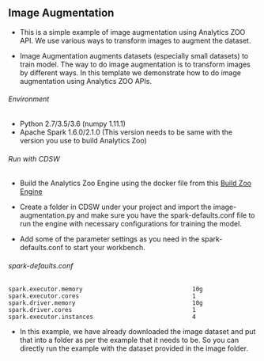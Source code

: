 ## Image Augmentation
* This is a simple example of image augmentation using Analytics ZOO API. We use various ways to transform images to augment the dataset. 

* Image Augmentation augments datasets (especially small datasets) to train model. The way to do image augmentation is to transform images by different ways. In this template we demonstrate how to do image augmentation using Analytics ZOO APIs.

###### Environment
* Python 2.7/3.5/3.6 (numpy 1.11.1)
* Apache Spark 1.6.0/2.1.0 (This version needs to be same with the version you use to build Analytics Zoo)

###### Run with CDSW
* Build the Analytics Zoo Engine using the docker file from this [Build Zoo Engine](https://github.com/dell-ai-engineering/bigdlengine4cdsw/tree/master/analytics-zoo)

* Create a folder in CDSW under your project and import the image-augmentation.py and make sure you have the spark-defaults.conf file to run the engine with necessary configurations for training the model.

* Add some of the parameter settings as you need in the spark-defaults.conf to start your workbench.

###### spark-defaults.conf
    spark.executor.memory                               10g
    spark.executor.cores                                1
    spark.driver.memory                                 10g
    spark.driver.cores                                  1
    spark.executor.instances                            4

* In this example, we have already downloaded the image dataset and put that into a folder as per the example that it needs to be. So you can directly run the example with the dataset provided in the image folder.
